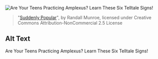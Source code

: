 ![Are Your Teens Practicing Amplexus? Learn These Six Telltale Signs!](https://imgs.xkcd.com/comics/suddenly_popular.png)
> "[Suddenly Popular](https://xkcd.com/1413/)", by Randall Munroe, licensed under Creative Commons Attribution-NonCommercial 2.5 License

## Alt Text
Are Your Teens Practicing Amplexus? Learn These Six Telltale Signs!
